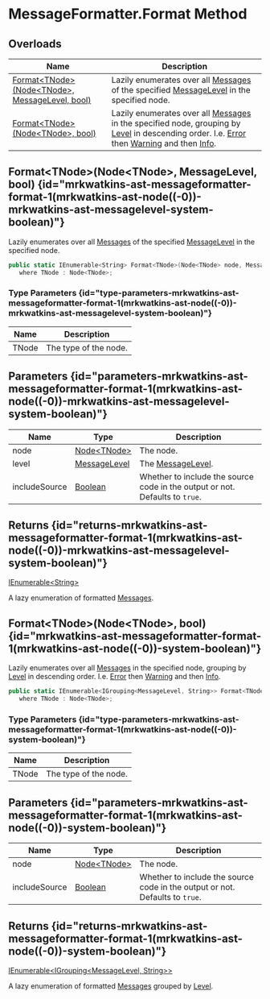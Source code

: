# MessageFormatter.Format Method
## Overloads

| Name | Description |
| ---- | ----------- |
| [Format&lt;TNode&gt;(Node&lt;TNode&gt;, MessageLevel, bool)](MrKWatkins.Ast.MessageFormatter.Format.md) | Lazily enumerates over all [Messages](MrKWatkins.Ast.Message.md) of the specified [MessageLevel](MrKWatkins.Ast.MessageLevel.md) in the specified node. |
| [Format&lt;TNode&gt;(Node&lt;TNode&gt;, bool)](MrKWatkins.Ast.MessageFormatter.Format.md) | Lazily enumerates over all [Messages](MrKWatkins.Ast.Message.md) in the specified node, grouping by [Level](MrKWatkins.Ast.Message.Level.md) in descending order. I.e. [Error](MrKWatkins.Ast.MessageLevel.Error.md) then [Warning](MrKWatkins.Ast.MessageLevel.Warning.md) and then [Info](MrKWatkins.Ast.MessageLevel.Info.md). |

## Format&lt;TNode&gt;(Node&lt;TNode&gt;, MessageLevel, bool) {id="mrkwatkins-ast-messageformatter-format-1(mrkwatkins-ast-node((-0))-mrkwatkins-ast-messagelevel-system-boolean)"}

Lazily enumerates over all [Messages](MrKWatkins.Ast.Message.md) of the specified [MessageLevel](MrKWatkins.Ast.MessageLevel.md) in the specified node.

```c#
public static IEnumerable<String> Format<TNode>(Node<TNode> node, MessageLevel level, bool includeSource = true)
   where TNode : Node<TNode>;
```

### Type Parameters {id="type-parameters-mrkwatkins-ast-messageformatter-format-1(mrkwatkins-ast-node((-0))-mrkwatkins-ast-messagelevel-system-boolean)"}

| Name | Description |
| ---- | ----------- |
| TNode | The type of the node. |

## Parameters {id="parameters-mrkwatkins-ast-messageformatter-format-1(mrkwatkins-ast-node((-0))-mrkwatkins-ast-messagelevel-system-boolean)"}

| Name | Type | Description |
| ---- | ---- | ----------- |
| node | [Node&lt;TNode&gt;](MrKWatkins.Ast.Node-1.md) | The node. |
| level | [MessageLevel](MrKWatkins.Ast.MessageLevel.md) | The [MessageLevel](MrKWatkins.Ast.MessageLevel.md). |
| includeSource | [Boolean](https://learn.microsoft.com/en-gb/dotnet/api/System.Boolean) | Whether to include the source code in the output or not. Defaults to `true`. |

## Returns {id="returns-mrkwatkins-ast-messageformatter-format-1(mrkwatkins-ast-node((-0))-mrkwatkins-ast-messagelevel-system-boolean)"}

[IEnumerable&lt;String&gt;](https://learn.microsoft.com/en-gb/dotnet/api/System.Collections.Generic.IEnumerable-1)

A lazy enumeration of formatted [Messages](MrKWatkins.Ast.Message.md).
## Format&lt;TNode&gt;(Node&lt;TNode&gt;, bool) {id="mrkwatkins-ast-messageformatter-format-1(mrkwatkins-ast-node((-0))-system-boolean)"}

Lazily enumerates over all [Messages](MrKWatkins.Ast.Message.md) in the specified node, grouping by [Level](MrKWatkins.Ast.Message.Level.md) in descending order. I.e. [Error](MrKWatkins.Ast.MessageLevel.Error.md) then [Warning](MrKWatkins.Ast.MessageLevel.Warning.md) and then [Info](MrKWatkins.Ast.MessageLevel.Info.md).

```c#
public static IEnumerable<IGrouping<MessageLevel, String>> Format<TNode>(Node<TNode> node, bool includeSource = true)
   where TNode : Node<TNode>;
```

### Type Parameters {id="type-parameters-mrkwatkins-ast-messageformatter-format-1(mrkwatkins-ast-node((-0))-system-boolean)"}

| Name | Description |
| ---- | ----------- |
| TNode | The type of the node. |

## Parameters {id="parameters-mrkwatkins-ast-messageformatter-format-1(mrkwatkins-ast-node((-0))-system-boolean)"}

| Name | Type | Description |
| ---- | ---- | ----------- |
| node | [Node&lt;TNode&gt;](MrKWatkins.Ast.Node-1.md) | The node. |
| includeSource | [Boolean](https://learn.microsoft.com/en-gb/dotnet/api/System.Boolean) | Whether to include the source code in the output or not. Defaults to `true`. |

## Returns {id="returns-mrkwatkins-ast-messageformatter-format-1(mrkwatkins-ast-node((-0))-system-boolean)"}

[IEnumerable&lt;IGrouping&lt;MessageLevel, String&gt;&gt;](https://learn.microsoft.com/en-gb/dotnet/api/System.Collections.Generic.IEnumerable-1)

A lazy enumeration of formatted [Messages](MrKWatkins.Ast.Message.md) grouped by [Level](MrKWatkins.Ast.Message.Level.md).
